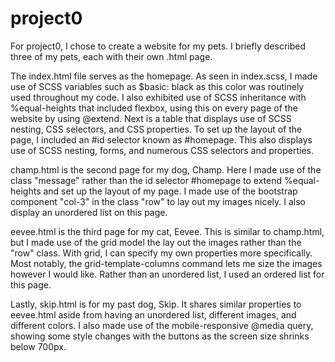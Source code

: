 # project0
For project0, I chose to create a website for my pets. I briefly described three of my pets, each with their own .html page. 

The index.html file serves as the homepage. As seen in index.scss, I made use of SCSS variables such as $basic: black as this color was routinely used throughout my code. I also exhibited use of SCSS inheritance with %equal-heights that included flexbox, using this on every page of the website by using @extend. Next is a table that displays use of SCSS nesting, CSS selectors, and CSS properties. To set up the layout of the page, I included an #id selector known as #homepage. This also displays use of SCSS nesting, forms, and numerous CSS selectors and properties. 

champ.html is the second page for my dog, Champ. Here I made use of the class "message" rather than the id selector #homepage to extend %equal-heights and set up the layout of my page. I made use of the bootstrap component "col-3" in the class "row" to lay out my images nicely. I also display an unordered list on this page. 

eevee.html is the third page for my cat, Eevee. This is similar to champ.html, but I made use of the grid model the lay out the images rather than the "row" class. With grid, I can specify my own properties more specifically. Most notably, the grid-template-columns command lets me size the images however I would like. Rather than an unordered list, I used an ordered list for this page.

Lastly, skip.html is for my past dog, Skip. It shares similar properties to eevee.html aside from having an unordered list, different images, and different colors. I also made use of the mobile-responsive @media query, showing some style changes with the buttons as the screen size shrinks below 700px. 